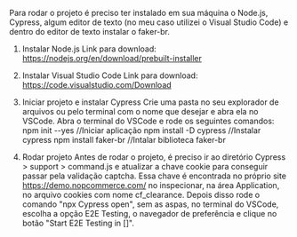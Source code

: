 Para rodar o projeto é preciso ter instalado em sua máquina o Node.js, Cypress, algum editor de texto (no meu caso utilizei o Visual Studio Code) e dentro do editor de texto instalar o faker-br.

1. Instalar Node.js
Link para download: https://nodejs.org/en/download/prebuilt-installer

2. Instalar Visual Studio Code
Link para download: https://code.visualstudio.com/Download

3. Iniciar projeto e instalar Cypress
Crie uma pasta no seu explorador de arquivos ou pelo terminal com o nome que desejar e abra ela no VSCode.
Abra o terminal do VSCode e rode os seguintes comandos:
  npm init --yes //Iniciar aplicação
  npm install -D cypress //Instalar cypress
  npm install faker-br //Intalar biblioteca faker-br

4. Rodar projeto
Antes de rodar o projeto, é preciso ir ao diretório Cypress > support > command.js e atualizar a chave cookie para conseguir passar pela validação captcha.
Essa chave é encontrada no próprio site https://demo.nopcommerce.com/ no inspecionar, na área Application, no arquivo cookies com nome cf_clearance.
Depois disso rode o comando "npx Cypress open", sem as aspas, no terminal do VSCode, escolha a opção E2E Testing, o navegador de preferência e clique no botão "Start E2E Testing in []".
